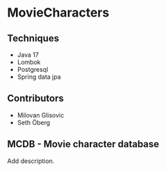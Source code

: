 # MovieCharacters

## Techniques
* Java 17
* Lombok
* Postgresql
* Spring data jpa

## Contributors
* Milovan Glisovic
* Seth Öberg 

## MCDB - Movie character database
Add description. 
